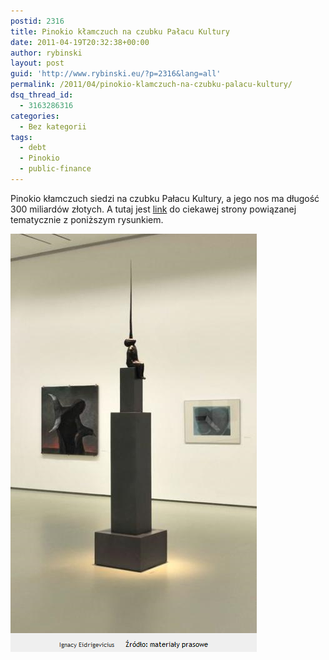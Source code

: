 ```yaml
---
postid: 2316
title: Pinokio kłamczuch na czubku Pałacu Kultury
date: 2011-04-19T20:32:38+00:00
author: rybinski
layout: post
guid: 'http://www.rybinski.eu/?p=2316&lang=all'
permalink: /2011/04/pinokio-klamczuch-na-czubku-palacu-kultury/
dsq_thread_id:
  - 3163286316
categories:
  - Bez kategorii
tags:
  - debt
  - Pinokio
  - public-finance
---
```

Pinokio kłamczuch siedzi na czubku Pałacu Kultury, a jego nos ma długość 300 miliardów złotych. A tutaj jest [link](http://klamstwarostowskiego.pl/) do ciekawej strony powiązanej tematycznie z poniższym rysunkiem.

<img class="aligncenter size-full wp-image-2315" title="Pinokio" src="/uploads/Pinokio.png" alt="Pinokio" width="394" height="669" />
